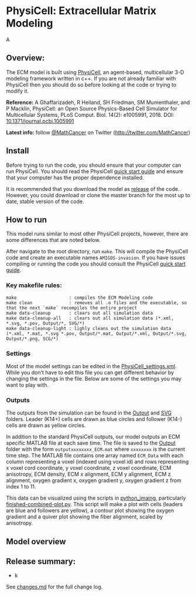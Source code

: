 # PhysiCell: Extracellular Matrix Modeling

A


## Overview:


The ECM model is built using [PhysiCell](https://github.com/MathCancer/PhysiCell), an agent-based, multicellular 3-D modeling framework written in c++.  If you are not already familiar with PhysiCell then you should do so before looking at the code or trying to modify it.



**Reference:** A Ghaffarizadeh, R Heiland, SH Friedman, SM Mumenthaler, and P Macklin, PhysiCell: an Open Source Physics-Based Cell Simulator for Multicellular Systems, PLoS Comput. Biol. 14(2): e1005991, 2018. DOI: [10.1371/journal.pcbi.1005991](https://dx.doi.org/10.1371/journal.pcbi.1005991)

**Latest info:**  follow [@MathCancer](https://twitter.com/MathCancer) on Twitter (http://twitter.com/MathCancer)


## Install

Before trying to run the code, you should ensure that your computer can run PhysiCell.  You should read the PhysiCell [quick start guide](https://github.com/MathCancer/PhysiCell/blob/master/Quickstart.pdf) and ensure that your computer has the proper dependence installed.

It is recommended that you download the model as [release](https://github.com/MathCancer/AMIGOS-invasion/releases) of the code.  However, you could download or clone the master branch for the most up to date, stable version of the code.


## How to run

This model runs similar to most other PhysiCell projects, however, there are some differences that are noted below.  

After navigate to the root directory, run `make`.  This will compile the PhysiCell code and create an executable names `AMIGOS-invasion`.  If you have issues compiling or running the code you should consult the PhysiCell [quick start guide](https://github.com/MathCancer/PhysiCell/blob/master/Quickstart.pdf).

### Key makefile rules:

```
make                    : compiles the ECM Modeling code
make clean              : removes all .o files and the executable, so that the next `make` recompiles the entire project 
make data-cleanup       : clears out all simulation data
make data-cleanup-all   : clears out all simulation data (*.xml, *.svg, *.pov, Output/*, SVG/*)
make data-cleanup-light : lighly cleans out the simulation data (*.xml, *.mat, *.svg *.pov, Output/*.mat, Output/*.xml, Output/*.svg, Output/*.png, SCG/*)
```

### Settings

Most of the model settings can be edited in the [PhysiCell_settings.xml](config/PhysiCell_settings.xml).  While you don't have to edit this file you can get different behavior by changing the settings in the file.  Below are some of the settings you may want to play with.

### Outputs

The outputs from the simulation can be found in the [Output](Output/) and [SVG](SVG/) folders.  Leader (K14+) cells are drawn as blue circles and follower (K14-) cells are drawn as yellow circles.

In addition to the standard PhysiCell outputs, our model outputs an ECM specific MATLAB file at each save time.  The file is saved to the [Output](Output/) folder with the form `outputxxxxxxxx_ECM.mat` where `xxxxxxxx` is the current time step.  The MATLAB file contains one array named `ECM_Data` with each column representing a voxel (indexed using voxel id) and rows representing x voxel cord coordinate, y voxel coordinate, z voxel coordinate, ECM anisotropy, ECM density, ECM x alignment, ECM y alignment, ECM z alignment, oxygen gradient x, oxygen gradient y, oxygen gradient z from index 1 to 11.  

This data can be visualized using the scripts in [python_imaing](python_imaging/), particularly [finished-combined-plot.py](python_imaging/finished-combined-plot.py).  This script will make a plot with cells (leaders are blue and followers are yellow), a contour plot showing the oxygen gradient and a quiver plot showing the fiber alignment, scaled by anisotropy.


## Model overview



## Release summary:

* k

See [changes.md](changes.md) for the full change log. 
 






